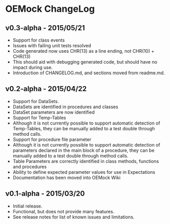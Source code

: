 OEMock ChangeLog
================

v0.3-alpha - 2015/05/21
-----------------------
* Support for class events
* Issues with failing unit tests resolved
* Code generated now uses CHR(13) as a line ending, not CHR(10) + CHR(13)
 * This should aid with debugging generated code, but should have no impact during use.
* Introduction of CHANGELOG.md, and sections moved from readme.md.

v0.2-alpha - 2015/04/22
-----------------------
* Support for DataSets.
 * DataSets are identified in procedures and classes
 * DataSet parameters are now identified
* Support for Temp-Tables
 * Although it is not currently possible to support automatic detection of Temp-Tables, they can be manually added to a test double through method calls.
* Support for procedure file parameter
 * Although it is not currently possible to support automatic detection of parameters declared in the main block of a procedure, they can be manually added to a test double through method calls.
* Table Parameters are correctly identified in class methods, functions and procedures
* Ability to define expected parameter values for use in Expectations
* Documentation has been moved into OEMock Wiki

v0.1-alpha - 2015/03/20
-----------------------
* Initial release.
 * Functional, but does not provide many features.
 * See release notes for list of known issues and limitations.